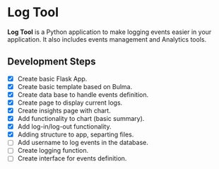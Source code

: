 # Log Tool

**Log Tool** is a Python application to make logging events easier in your application. It also includes events management and Analytics tools.

## Development Steps

- [x] Create basic Flask App.
- [x] Create basic template based on Bulma.
- [X] Create data base to handle events definition.
- [X] Create page to display current logs.
- [X] Create insights page with chart.
- [X] Add functionality to chart (basic summary).
- [X] Add log-in/log-out functionality.
- [X] Adding structure to app, separting files.
- [ ] Add username to log events in the database.
- [ ] Create logging function.
- [ ] Create interface for events definition.
